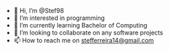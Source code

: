 - 👋 Hi, I’m @Stef98
- 👀 I’m interested in programming
- 🌱 I’m currently learning Bachelor of Computing
- 💞️ I’m looking to collaborate on any software projects
- 📫 How to reach me on stefferreira14@gmail.com

<!---
Stef98/Stef98 is a ✨ special ✨ repository because its `README.md` (this file) appears on your GitHub profile.
You can click the Preview link to take a look at your changes.
--->
